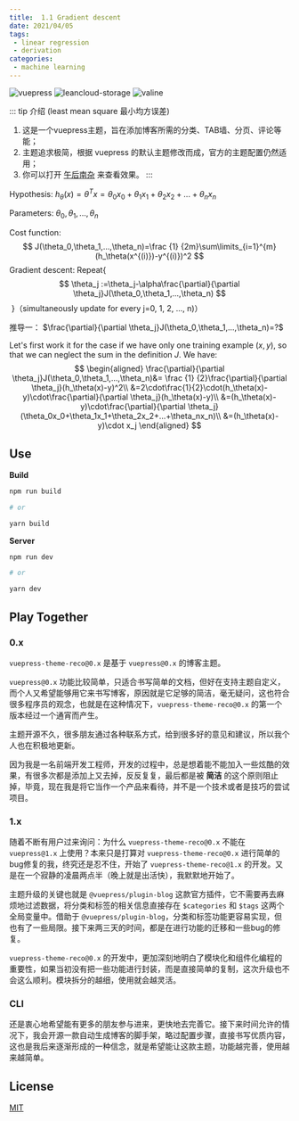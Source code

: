 ```yaml
---
title:  1.1 Gradient descent
date: 2021/04/05
tags:
 - linear regression
 - derivation
categories:
 - machine learning
---
```


![vuepress](https://img.shields.io/badge/vuepress-0.14.8-brightgreen.svg)
![leancloud-storage](https://img.shields.io/badge/leancloud--storage-3.10.1-orange.svg)
![valine](https://img.shields.io/badge/valine-1.3.4-blue.svg)

::: tip 介绍
(least mean square 最小均方误差)

1. 这是一个vuepress主题，旨在添加博客所需的分类、TAB墙、分页、评论等能；<br>
2. 主题追求极简，根据 vuepress 的默认主题修改而成，官方的主题配置仍然适用；<br>
3. 你可以打开 [午后南杂](http://recoluan.gitlab.io) 来查看效果。
:::

Hypothesis:         $h_\theta(x)=\theta^Tx=\theta_0x_0+\theta_1x_1+\theta_2x_2+...+\theta_nx_n$

Parameters:         $\theta_0,\theta_1,...,\theta_n$

Cost function:   
$$
J(\theta_0,\theta_1,...,\theta_n)=\frac {1} {2m}\sum\limits_{i=1}^{m}(h_\theta(x^{(i)})-y^{(i)})^2
$$
Gradient descent:
Repeat{
$$
\theta_j :=\theta_j-\alpha\frac{\partial}{\partial \theta_j}J(\theta_0,\theta_1,...,\theta_n)
$$
​	     }（simultaneously update for every j=0, 1, 2, ..., n)）

推导一： $\frac{\partial}{\partial \theta_j}J(\theta_0,\theta_1,...,\theta_n)=?$

Let's first work it for the case if we have only one training example $(x,y)$, so that we can neglect the sum in the definition $J$. We have:
$$
\begin{aligned} 
\frac{\partial}{\partial \theta_j}J(\theta_0,\theta_1,...,\theta_n)&=
\frac {1} {2}\frac{\partial}{\partial \theta_j}(h_\theta(x)-y)^2\\
&=2\cdot\frac{1}{2}\cdot(h_\theta(x)-y)\cdot\frac{\partial}{\partial \theta_j}(h_\theta(x)-y)\\
&=(h_\theta(x)-y)\cdot\frac{\partial}{\partial \theta_j}(\theta_0x_0+\theta_1x_1+\theta_2x_2+...+\theta_nx_n)\\
&=(h_\theta(x)-y)\cdot x_j
\end{aligned}
$$








## Use

**Build**

```bash
npm run build

# or

yarn build
```

**Server**

```bash
npm run dev

# or

yarn dev
```

## Play Together

### 0.x

`vuepress-theme-reco@0.x` 是基于 `vuepress@0.x` 的博客主题。

`vuepress@0.x` 功能比较简单，只适合书写简单的文档，但好在支持主题自定义，而个人又希望能够用它来书写博客，原因就是它足够的简洁，毫无疑问，这也符合很多程序员的观念，也就是在这种情况下，`vuepress-theme-reco@0.x` 的第一个版本经过一个通宵而产生。

主题开源不久，很多朋友通过各种联系方式，给到很多好的意见和建议，所以我个人也在积极地更新。

因为我是一名前端开发工程师，开发的过程中，总是想着能不能加入一些炫酷的效果，有很多次都是添加上又去掉，反反复复，最后都是被 **简洁** 的这个原则阻止掉，毕竟，现在我是将它当作一个产品来看待，并不是一个技术或者是技巧的尝试项目。

### 1.x

随着不断有用户过来询问：为什么 `vuepress-theme-reco@0.x` 不能在 `vuepress@1.x` 上使用？本来只是打算对 `vuepress-theme-reco@0.x` 进行简单的bug修复的我，终究还是忍不住，开始了 `vuepress-theme-reco@1.x` 的开发。又是在一个寂静的凌晨两点半（晚上就是出活快），我默默地开始了。

主题升级的关键也就是 `@vuepress/plugin-blog` 这款官方插件，它不需要再去麻烦地过滤数据，将分类和标签的相关信息直接存在 `$categories` 和 `$tags` 这两个全局变量中。借助于 `@vuepress/plugin-blog`，分类和标签功能更容易实现，但也有了一些局限。接下来两三天的时间，都是在进行功能的迁移和一些bug的修复。

`vuepress-theme-reco@0.x` 的开发中，更加深刻地明白了模块化和组件化编程的重要性，如果当初没有把一些功能进行封装，而是直接简单的复制，这次升级也不会这么顺利。模块拆分的越细，使用就会越灵活。

### CLI

还是衷心地希望能有更多的朋友参与进来，更快地去完善它。接下来时间允许的情况下，我会开源一款自动生成博客的脚手架，略过配置步骤，直接书写优质内容，这也是我后来逐渐形成的一种信念，就是希望能让这款主题，功能越完善，使用越来越简单。

## License
[MIT](https://github.com/recoluan/vuepress-theme-reco/blob/master/LICENSE)